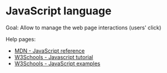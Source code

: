 # JavaScript language

Goal: Allow to manage the web page interactions (users' click)

Help pages:

* [MDN - JavaScript reference](https://developer.mozilla.org/fr/docs/Web/JavaScript)
* [W3Schools - Javascript tutorial](https://www.w3schools.com/js/default.asp)
* [W3Schools - JavaScript examples](https://www.w3schools.com/js/js_examples.asp)

